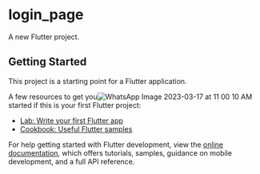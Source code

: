 # login_page

A new Flutter project.

## Getting Started

This project is a starting point for a Flutter application.

A few resources to get you![WhatsApp Image 2023-03-17 at 11 00 10 AM](https://user-images.githubusercontent.com/62253501/225820907-df9ce473-de4a-4c5e-a8e1-7533087d869d.jpeg)
 started if this is your first Flutter project:

- [Lab: Write your first Flutter app](https://docs.flutter.dev/get-started/codelab)
- [Cookbook: Useful Flutter samples](https://docs.flutter.dev/cookbook)

For help getting started with Flutter development, view the
[online documentation](https://docs.flutter.dev/), which offers tutorials,
samples, guidance on mobile development, and a full API reference.
